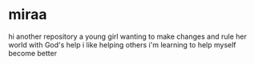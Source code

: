 # miraa
hi
another repository
a young girl wanting to make changes and rule her world with God's help
i like helping others
i'm learning to help myself become better
